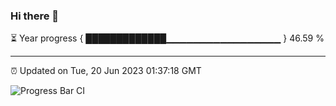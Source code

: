 ### Hi there 👋

⏳ Year progress { █████████████▁▁▁▁▁▁▁▁▁▁▁▁▁▁▁▁▁ } 46.59 %

---

⏰ Updated on Tue, 20 Jun 2023 01:37:18 GMT

![Progress Bar CI](https://github.com/ZhaoGui/ZhaoGui/workflows/Progress%20Bar%20CI/badge.svg)
